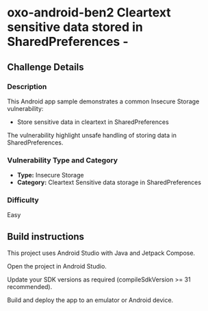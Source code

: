 # oxo-android-ben2 Cleartext sensitive data stored in SharedPreferences - 

## Challenge Details

### Description

This Android app sample demonstrates a common Insecure Storage vulnerability:

- Store sensitive data in cleartext in SharedPreferences

The vulnerability highlight unsafe handling of storing data in SharedPreferences.

### Vulnerability Type and Category
- **Type:** Insecure Storage
- **Category:** Cleartext Sensitive data storage in SharedPreferences

### Difficulty
Easy

## Build instructions
This project uses Android Studio with Java and Jetpack Compose.

Open the project in Android Studio.

Update your SDK versions as required (compileSdkVersion >= 31 recommended).

Build and deploy the app to an emulator or Android device.
